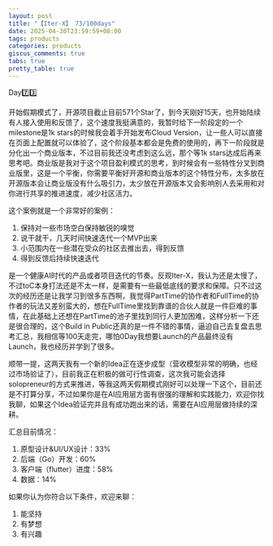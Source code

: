```yaml
---
layout: post
title: "【Iter-X】 73/100days"
date: 2025-04-30T23:59:59+08:00
tags: products
categories: products
giscus_comments: true
tabs: true
pretty_table: true
---
```


Day7️⃣3️⃣

开始假期模式了，开源项目截止目前571个Star了，到今天刚好15天，也开始陆续有人接入使用和反馈了，这个速度我挺满意的，我暂时给下一阶段定的一个milestone是1k stars的时候我会着手开始发布Cloud Version，让一些人可以直接在页面上配置就可以体验了，这个阶段基本都会是免费的使用的，再下一阶段就是分化出一个商业版本，不过目前我还没考虑到这么远，那个等1k stars达成后再来思考吧。商业版是我对于这个项目盈利模式的思考，到时候会有一些特性分叉到商业版里，这是一个平衡，你需要平衡好开源和商业版本的这个特性分布，太多放在开源版本会让商业版没有什么吸引力，太少放在开源版本又会影响别人去采用和对你进行共享的推进速度，减少社区活力。

这个案例就是一个非常好的案例：

1. 保持对一些市场空白保持敏锐的嗅觉
2. 说干就干，几天时间快速迭代一个MVP出来
3. 小范围内在一些潜在受众的社区去推出去，得到反馈
4. 得到反馈后持续快速迭代

是一个健康AI时代的产品或者项目迭代的节奏。反观Iter-X，我认为还是太慢了，不过toC本身打法还是不太一样，是需要有一些最低底线的要求和保障。只不过这次的经历还是让我学习到很多东西啊，我觉得PartTime的协作者和FullTime的协作者的玩法又差别蛮大的，想在FullTime里找到靠谱的合伙人就是一件巨难的事情，在此基础上还想在PartTime的池子里找到同行人更加困难，这样分析一下还是很合理的，这个Build in Public还真的是一件不错的事情，逼迫自己去复盘去思考汇总，我相信等100天走完，哪怕0Day我想要Launch的产品最终没有Launch，我也经历并学到了很多。

顺带一提，这两天我有一个新的Idea正在逐步成型（营收模型非常的明确，也经过市场验证了），目前我正在积极的做可行性调查，这次我可能会选择solopreneur的方式来推进，等我这两天假期模式刚好可以处理一下这个，目前还是不打算分享，不过如果你是在AI应用层方面有很强的理解和实践能力，欢迎你找我聊，如果这个Idea验证完并且有成功跑出来的话，需要在AI应用层做持续的深耕。

汇总目前情况：

1. 原型设计&UI/UX设计：33%
2. 后端（Go）开发：60%
3. 客户端（flutter）进度：58%
4. 数据：14%

如果你认为你符合以下条件，欢迎来聊：

1. 能坚持
2. 有梦想
3. 有兴趣
